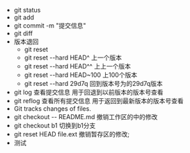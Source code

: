 + git status
+ git add
+ git commit -m "提交信息"
+ git diff
+ 版本退回
    * git reset
    * git reset --hard HEAD^ 上一个版本
    * git reset --hard HEAD^^ 上上一个版本
    * git reset --hard HEAD~100 上100个版本
    * git reset --hard 29d7q 回到版本号为的29d7q版本
+ git log 查看提交信息 用于回退到以前版本的版本号查看
+ git reflog 查看所有提交信息 用于返回到最新版本的版本号查看
+ Git tracks changes of files.
+ git checkout -- README.md 撤销工作区的中的修改
+ git checkout b1 切换到b1分支
+ git reset HEAD file.ext 撤销暂存区的修改; 
+ 测试